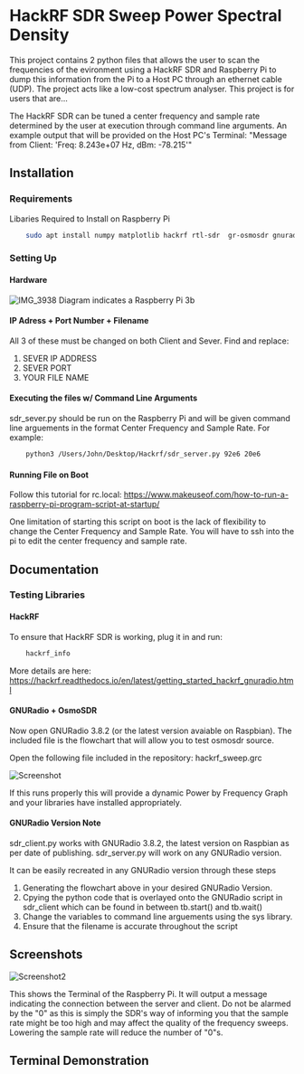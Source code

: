 # HackRF SDR Sweep Power Spectral Density

This project contains 2 python files that allows the user to scan the frequencies of the evironment using a HackRF SDR and Raspberry Pi to dump this information from the Pi to a Host PC through an ethernet cable (UDP). The project acts like a low-cost spectrum analyser. This project is for users that are...

The HackRF SDR can be tuned a center frequency and sample rate determined by the user at execution through command line arguments. An example output that will be provided on the Host PC's Terminal: "Message from Client: 'Freq: 8.243e+07 Hz, dBm: -78.215'"

## Installation
### Requirements

Libaries Required to Install on Raspberry Pi
```bash
    sudo apt install numpy matplotlib hackrf rtl-sdr  gr-osmosdr gnuradio
```
### Setting Up
#### Hardware
![IMG_3938](https://user-images.githubusercontent.com/118889521/222162280-e1afb688-7b47-473c-a9b8-9cc9a26487f2.JPG)
Diagram indicates a Raspberry Pi 3b 

#### IP Adress + Port Number + Filename
All 3 of these must be changed on both Client and Sever. Find and replace: 
1. SEVER IP ADDRESS
2. SEVER PORT
3. YOUR FILE NAME 

#### Executing the files w/ Command Line Arguments

sdr_sever.py should be run on the Raspberry Pi and will be given command line arguements in the format Center Frequency and Sample Rate. For example:

```bash
    python3 /Users/John/Desktop/Hackrf/sdr_server.py 92e6 20e6
```

#### Running File on Boot
Follow this tutorial for rc.local: https://www.makeuseof.com/how-to-run-a-raspberry-pi-program-script-at-startup/

One limitation of starting this script on boot is the lack of flexibility to change the Center Frequency and Sample Rate. You will have to ssh into the pi to edit the center frequency and sample rate.


## Documentation

### Testing Libraries
#### HackRF

To ensure that HackRF SDR is working, plug it in and run:
```bash
    hackrf_info
```
More details are here: https://hackrf.readthedocs.io/en/latest/getting_started_hackrf_gnuradio.html

#### GNURadio + OsmoSDR
Now open GNURadio 3.8.2 (or the latest version avaiable on Raspbian). The included file is the flowchart that will allow you to test osmosdr source. 

Open the following file included in the repository: hackrf_sweep.grc

![Screenshot](https://user-images.githubusercontent.com/118889521/221857811-5352b99a-ac51-4bbd-a882-665762195ba6.png)

If this runs properly this will provide a dynamic Power by Frequency Graph and your libraries have installed appropriately.

#### GNURadio Version Note
sdr_client.py works with GNURadio 3.8.2, the latest version on Raspbian as per date of publishing. sdr_server.py will work on any GNURadio version.

It can be easily recreated in any GNURadio version through these steps

1. Generating the flowchart above in your desired GNURadio Version. 
2. Cpying the python code that is overlayed onto the GNURadio script in sdr_client which can be found in between tb.start() and tb.wait()
3. Change the variables to command line arguements using the sys library.
4. Ensure that the filename is accurate throughout the script

## Screenshots

![Screenshot2](https://user-images.githubusercontent.com/118889521/221858083-daa406ba-24f4-4b34-83eb-aca4db9b7d16.png)

This shows the Terminal of the Raspberry Pi. It will output a message indicating the connection between the server and client. Do not be alarmed by the "0" as this is simply the SDR's way of informing you that the sample rate might be too high and may affect the quality of the frequency sweeps. Lowering the sample rate will reduce the number of "0"s.

## Terminal Demonstration


